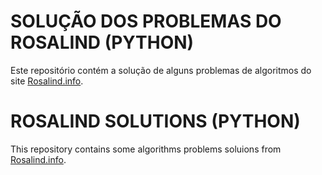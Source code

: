 # SOLUÇÃO DOS PROBLEMAS DO ROSALIND (PYTHON)

Este repositório contém a solução de alguns problemas de algoritmos do site [Rosalind.info](http://rosalind.info/problems/locations/).

# ROSALIND SOLUTIONS (PYTHON)

This repository contains some algorithms problems soluions from [Rosalind.info](http://rosalind.info/problems/locations/).